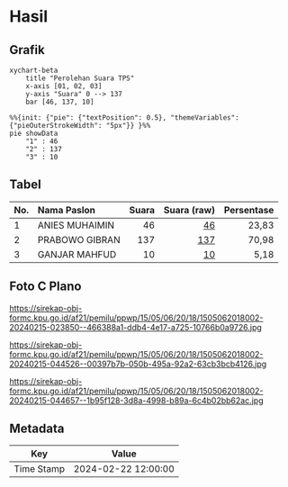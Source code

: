 # Hasil

## Grafik

```mermaid
xychart-beta
    title "Perolehan Suara TPS"
    x-axis [01, 02, 03]
    y-axis "Suara" 0 --> 137
    bar [46, 137, 10]
```

```mermaid
%%{init: {"pie": {"textPosition": 0.5}, "themeVariables": {"pieOuterStrokeWidth": "5px"}} }%%
pie showData
    "1" : 46
    "2" : 137
    "3" : 10
```

## Tabel

| No. | Nama Paslon    | Suara | Suara (raw) | Persentase |
|:--- |:-------------- | -----:| -----------:| ----------:|
| 1   | ANIES MUHAIMIN | 46    | [46][p-1]   | 23,83      |
| 2   | PRABOWO GIBRAN | 137   | [137][p-2]  | 70,98      |
| 3   | GANJAR MAHFUD  | 10    | [10][p-3]   | 5,18       |


[p-1]: https://github.com/gigit-pemilu/pemilu-2024-15-jambi/blob/main/pilpres/hitung-suara/sub/15-jambi/sub/05--muaro-jambi/sub/06-kumpeh-ulu/sub/2018-sungai-terap/sub/002-tps/sub/paslon-1.txt
[p-2]: https://github.com/gigit-pemilu/pemilu-2024-15-jambi/blob/main/pilpres/hitung-suara/sub/15-jambi/sub/05--muaro-jambi/sub/06-kumpeh-ulu/sub/2018-sungai-terap/sub/002-tps/sub/paslon-2.txt
[p-3]: https://github.com/gigit-pemilu/pemilu-2024-15-jambi/blob/main/pilpres/hitung-suara/sub/15-jambi/sub/05--muaro-jambi/sub/06-kumpeh-ulu/sub/2018-sungai-terap/sub/002-tps/sub/paslon-3.txt

## Foto C Plano

https://sirekap-obj-formc.kpu.go.id/af21/pemilu/ppwp/15/05/06/20/18/1505062018002-20240215-023850--466388a1-ddb4-4e17-a725-10766b0a9726.jpg

https://sirekap-obj-formc.kpu.go.id/af21/pemilu/ppwp/15/05/06/20/18/1505062018002-20240215-044526--00397b7b-050b-495a-92a2-63cb3bcb4126.jpg

https://sirekap-obj-formc.kpu.go.id/af21/pemilu/ppwp/15/05/06/20/18/1505062018002-20240215-044657--1b95f128-3d8a-4998-b89a-6c4b02bb62ac.jpg


## Metadata

| Key        | Value               |
| ---------- | ------------------- |
| Time Stamp | 2024-02-22 12:00:00 |



